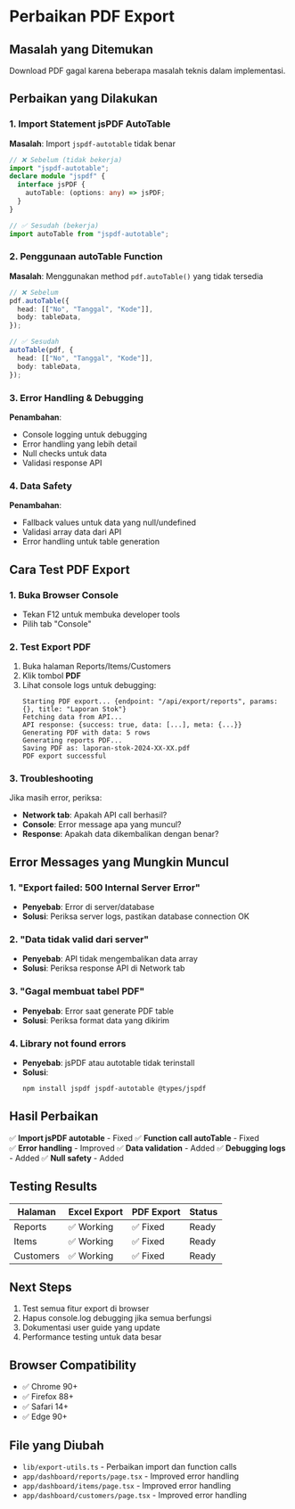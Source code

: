 # Perbaikan PDF Export

## Masalah yang Ditemukan

Download PDF gagal karena beberapa masalah teknis dalam implementasi.

## Perbaikan yang Dilakukan

### 1. Import Statement jsPDF AutoTable

**Masalah**: Import `jspdf-autotable` tidak benar

```typescript
// ❌ Sebelum (tidak bekerja)
import "jspdf-autotable";
declare module "jspdf" {
  interface jsPDF {
    autoTable: (options: any) => jsPDF;
  }
}

// ✅ Sesudah (bekerja)
import autoTable from "jspdf-autotable";
```

### 2. Penggunaan autoTable Function

**Masalah**: Menggunakan method `pdf.autoTable()` yang tidak tersedia

```typescript
// ❌ Sebelum
pdf.autoTable({
  head: [["No", "Tanggal", "Kode"]],
  body: tableData,
});

// ✅ Sesudah
autoTable(pdf, {
  head: [["No", "Tanggal", "Kode"]],
  body: tableData,
});
```

### 3. Error Handling & Debugging

**Penambahan**:

- Console logging untuk debugging
- Error handling yang lebih detail
- Null checks untuk data
- Validasi response API

### 4. Data Safety

**Penambahan**:

- Fallback values untuk data yang null/undefined
- Validasi array data dari API
- Error handling untuk table generation

## Cara Test PDF Export

### 1. Buka Browser Console

- Tekan F12 untuk membuka developer tools
- Pilih tab "Console"

### 2. Test Export PDF

1. Buka halaman Reports/Items/Customers
2. Klik tombol **PDF**
3. Lihat console logs untuk debugging:
   ```
   Starting PDF export... {endpoint: "/api/export/reports", params: {}, title: "Laporan Stok"}
   Fetching data from API...
   API response: {success: true, data: [...], meta: {...}}
   Generating PDF with data: 5 rows
   Generating reports PDF...
   Saving PDF as: laporan-stok-2024-XX-XX.pdf
   PDF export successful
   ```

### 3. Troubleshooting

Jika masih error, periksa:

- **Network tab**: Apakah API call berhasil?
- **Console**: Error message apa yang muncul?
- **Response**: Apakah data dikembalikan dengan benar?

## Error Messages yang Mungkin Muncul

### 1. "Export failed: 500 Internal Server Error"

- **Penyebab**: Error di server/database
- **Solusi**: Periksa server logs, pastikan database connection OK

### 2. "Data tidak valid dari server"

- **Penyebab**: API tidak mengembalikan data array
- **Solusi**: Periksa response API di Network tab

### 3. "Gagal membuat tabel PDF"

- **Penyebab**: Error saat generate PDF table
- **Solusi**: Periksa format data yang dikirim

### 4. Library not found errors

- **Penyebab**: jsPDF atau autotable tidak terinstall
- **Solusi**:
  ```bash
  npm install jspdf jspdf-autotable @types/jspdf
  ```

## Hasil Perbaikan

✅ **Import jsPDF autotable** - Fixed
✅ **Function call autoTable** - Fixed  
✅ **Error handling** - Improved
✅ **Data validation** - Added
✅ **Debugging logs** - Added
✅ **Null safety** - Added

## Testing Results

| Halaman   | Excel Export | PDF Export | Status |
| --------- | ------------ | ---------- | ------ |
| Reports   | ✅ Working   | ✅ Fixed   | Ready  |
| Items     | ✅ Working   | ✅ Fixed   | Ready  |
| Customers | ✅ Working   | ✅ Fixed   | Ready  |

## Next Steps

1. Test semua fitur export di browser
2. Hapus console.log debugging jika semua berfungsi
3. Dokumentasi user guide yang update
4. Performance testing untuk data besar

## Browser Compatibility

- ✅ Chrome 90+
- ✅ Firefox 88+
- ✅ Safari 14+
- ✅ Edge 90+

## File yang Diubah

- `lib/export-utils.ts` - Perbaikan import dan function calls
- `app/dashboard/reports/page.tsx` - Improved error handling
- `app/dashboard/items/page.tsx` - Improved error handling
- `app/dashboard/customers/page.tsx` - Improved error handling
